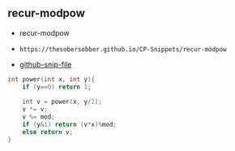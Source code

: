 
## recur-modpow

- recur-modpow
- ```
  https://thesobersobber.github.io/CP-Snippets/recur-modpow
  ```
- [github-snip-file](https://github.com/theSoberSobber/CP-Snippets/blob/main/snippets.json#L1251)

```cpp
int power(int x, int y){
    if (y==0) return 1;
    
    int v = power(x, y/2);
    v *= v;
    v %= mod;
    if (y&1) return (v*x)%mod;
    else return v;
}

```
